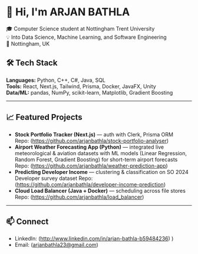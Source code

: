 # 👋 Hi, I'm ARJAN BATHLA

🎓 Computer Science student at Nottingham Trent University  
💡 Into Data Science, Machine Learning, and Software Engineering  
📍 Nottingham, UK

## 🛠️ Tech Stack
**Languages:** Python, C++, C#, Java, SQL  
**Tools:** React, Next.js, Tailwind, Prisma, Docker, JavaFX, Unity  
**Data/ML:** pandas, NumPy, scikit-learn, Matplotlib, Gradient Boosting

---

## 📈 Featured Projects
- **Stock Portfolio Tracker (Next.js)** — auth with Clerk, Prisma ORM  
  Repo: (https://github.com/arjanbathla/stock-portfolio-analyser)
- **Airport Weather Forecasting App (Python)** — integrated live meteorological & aviation datasets with ML models (Linear Regression, Random Forest, Gradient Boosting) for short-term airport forecasts  
  Repo: (https://github.com/arjanbathla/weather-prediction-app)
- **Predicting Developer Income** — clustering & classification on SO 2024 Developer survey dataset 
  Repo: (https://github.com/arjanbathla/developer-income-prediction)
- **Cloud Load Balancer (Java + Docker)** — scheduling across file stores  
  Repo: (https://github.com/arjanbathla/load_balancer)

---

## 📫 Connect
- LinkedIn: (http://www.linkedin.com/in/arjan-bathla-b59484236)
)
- Email: (arjanbathla23@gmail.com)


